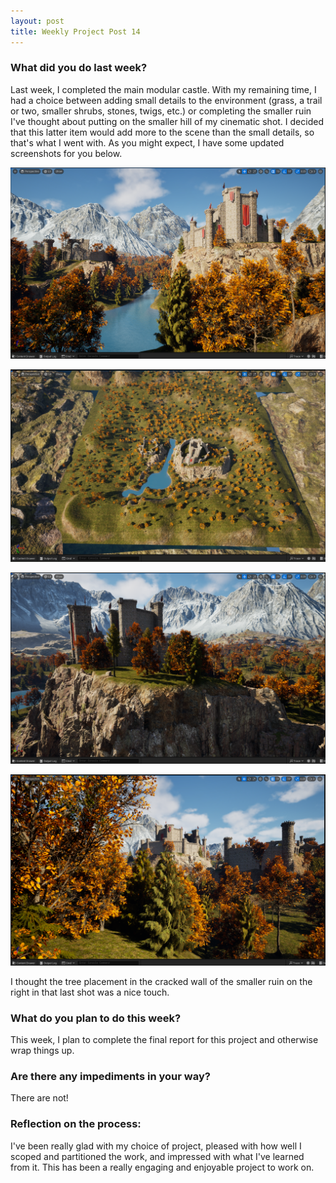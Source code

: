 ```yaml
---
layout: post
title: Weekly Project Post 14
---
```


### What did you do last week?

Last week, I completed the main modular castle. 
With my remaining time, I had a choice between adding small details to the environment (grass, a trail or two, smaller shrubs, stones, twigs, etc.) or completing the smaller ruin I've thought about putting on the smaller hill of my cinematic shot. 
I decided that this latter item would add more to the scene than the small details, so that's what I went with. As you might expect, I have some updated screenshots for you below. 

![Week 15 Screenshot1](Week_15_Screenshot1.png)

![Week 15 Screenshot2](Week_15_Screenshot2.png)

![Week 15 Screenshot3](Week_15_Screenshot3.png)

![Week 15 Screenshot4](Week_15_Screenshot4.png)

I thought the tree placement in the cracked wall of the smaller ruin on the right in that last shot was a nice touch. 

### What do you plan to do this week?

This week, I plan to complete the final report for this project and otherwise wrap things up. 

### Are there any impediments in your way?

There are not!

### Reflection on the process:

I've been really glad with my choice of project, pleased with how well I scoped and partitioned the work, and impressed with what I've learned from it. 
This has been a really engaging and enjoyable project to work on. 
